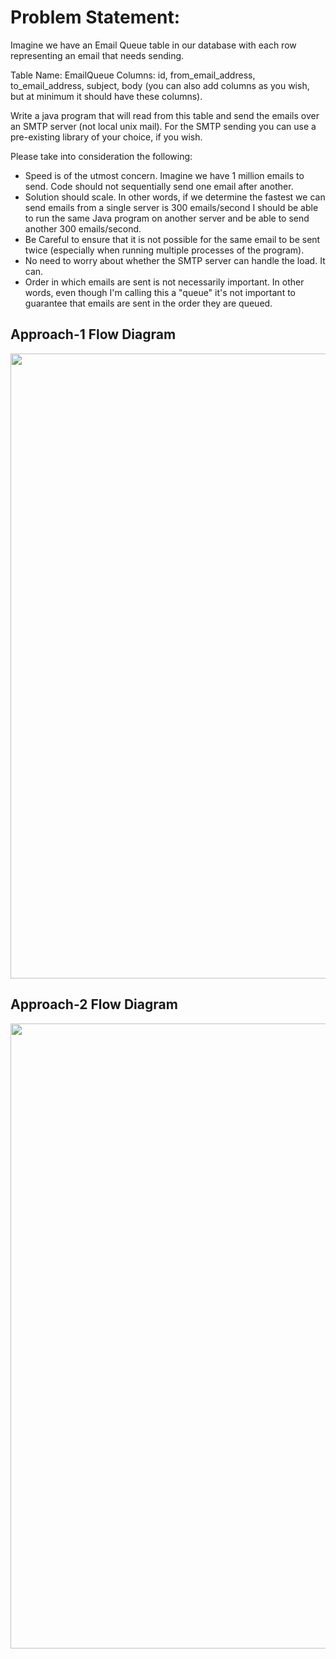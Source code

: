 
# Problem Statement: 

Imagine we have an Email Queue table in our database with each row representing an email that needs sending.

Table Name: EmailQueue
Columns: id, from_email_address, to_email_address, subject, body (you can also add columns as you wish, but at minimum it should have these columns).

Write a java program that will read from this table and send the emails over an SMTP server (not local unix mail). For the SMTP sending you can use a pre-existing library of your choice, if you wish.

Please take into consideration the following:
-  Speed is of the utmost concern. Imagine we have 1 million emails to send. Code should not sequentially send one email after another.
-  Solution should scale. In other words, if we determine the fastest we can send emails from a single server is 300 emails/second I should be able to run the same Java program on another server and be able to send another 300 emails/second.
-  Be Careful to ensure that it is not possible for the same email to be sent twice (especially when running multiple processes of the program).
-  No need to worry about whether the SMTP server can handle the load. It can.
-  Order in which emails are sent is not necessarily important. In other words, even though I'm calling this a "queue" it's not important to guarantee that emails are sent in the order they are queued.



## Approach-1 Flow Diagram


<img src="https://github.com/x0v/Automated-Email-Sender/blob/master/Approach-1.jpg" width="1000">





## Approach-2 Flow Diagram


<img src="https://github.com/x0v/Automated-Email-Sender/blob/master/Approach-2.jpg" width="1000">


